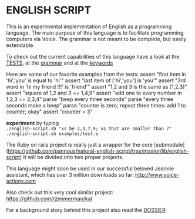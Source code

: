 # ENGLISH SCRIPT

This is an experimental implementation of English as a programming language.
The main purpose of this language is to facilitate programming computers via Voice.
The grammar is not meant to be complete, but easily extendable.

To check out the current capabilities of this language have a look at the [TESTS](https://github.com/pannous/natural-english-script/tree/master/test/unit), at the [grammar](https://github.com/pannous/natural-english-script/blob/master/lib/english-script/english-parser.rb) and at the
[keywords](https://github.com/pannous/natural-english-script/blob/master/lib/english-script/english-tokens.rb)

Here are some of our favorite examples from the tests:
    assert "first item in 'hi','you' is equal to 'hi'"
    assert "last item of ['hi','you'] is 'you'"
    assert "3rd word in 'hi my friend !!!' is 'friend'"
    assert "1,2 and 3 is the same as [1,2,3]"
    assert "square of 1,2 and 3 == 1,4,9"
    assert "add one to every number in 1,2,3 == 2,3,4"
    parse "beep every three seconds"
    parse "every three seconds make a beep"
    parse "counter is zero; repeat three times: add 1 to counter; okay"
    assert "counter = 3"
	
**experiment** by typing  
`./english-script.sh "xs be 2,3,7,9; xs that are smaller than 7"`  
`./english-script.sh examples/test.e`

The Ruby on rails project is really just a wrapper for the core [submodule]
(https://github.com/pannous/natural-english-script/tree/master/lib/english-script)
It will be divided into two proper projects.

This language might soon be used in our successful beloved Jeannie assistant, which has over 3 million downloads so far:
http://www.voice-actions.com

Also check out this very cool similar project:
https://github.com/rzimmerman/kal

For a background story behind this project also read the [DOSSIER](https://github.com/pannous/natural-english-script/tree/master/DOSSIER)
